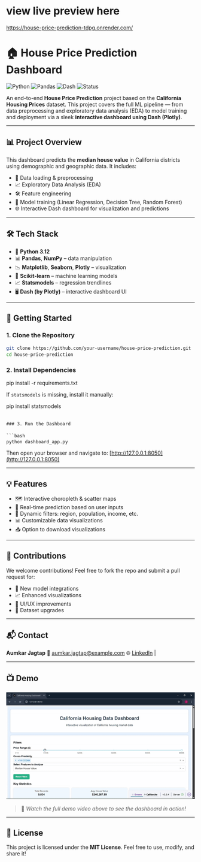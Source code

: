 # view live preview here 
https://house-price-prediction-tdpg.onrender.com/

# 🏠 House Price Prediction Dashboard

![Python](https://img.shields.io/badge/Python-3.12-blue)
![Pandas](https://img.shields.io/badge/Pandas-Data%20Analysis-orange)
![Dash](https://img.shields.io/badge/Dash-Interactive%20Dashboard-brightgreen)
![Status](https://img.shields.io/badge/Status-Completed-blue)

An end-to-end **House Price Prediction** project based on the **California Housing Prices** dataset. This project covers the full ML pipeline — from data preprocessing and exploratory data analysis (EDA) to model training and deployment via a sleek **interactive dashboard using Dash (Plotly)**.

---

## 📊 Project Overview

This dashboard predicts the **median house value** in California districts using demographic and geographic data. It includes:

- 🧹 Data loading & preprocessing  
- 📈 Exploratory Data Analysis (EDA)  
- 🛠 Feature engineering  
- 🤖 Model training (Linear Regression, Decision Tree, Random Forest)  
- 🌐 Interactive Dash dashboard for visualization and predictions  

---

## 🛠 Tech Stack

- 🐍 **Python 3.12**
- 📊 **Pandas**, **NumPy** – data manipulation
- 📉 **Matplotlib**, **Seaborn**, **Plotly** – visualization
- 🤖 **Scikit-learn** – machine learning models
- 📈 **Statsmodels** – regression trendlines
- 🖥 **Dash (by Plotly)** – interactive dashboard UI

---

## 🚀 Getting Started

### 1. Clone the Repository

```bash
git clone https://github.com/your-username/house-price-prediction.git
cd house-price-prediction
````

### 2. Install Dependencies


pip install -r requirements.txt


If `statsmodels` is missing, install it manually:


pip install statsmodels
```

### 3. Run the Dashboard

```bash
python dashboard_app.py
```

Then open your browser and navigate to:
[http://127.0.0.1:8050](http://127.0.0.1:8050)

---





## 💡 Features

* 🗺️ Interactive choropleth & scatter maps
* 🧠 Real-time prediction based on user inputs
* 🔀 Dynamic filters: region, population, income, etc.
* 📊 Customizable data visualizations
* 📥 Option to download visualizations

---

## 🤝 Contributions

We welcome contributions!
Feel free to fork the repo and submit a pull request for:

* 🔧 New model integrations
* 📈 Enhanced visualizations
* 🎨 UI/UX improvements
* 📂 Dataset upgrades

---

## 📬 Contact

**Aumkar Jagtap**
📧 [aumkar.jagtap@example.com](mailto:aumkar.jagtap@example.com)
🌐 [LinkedIn](https://www.linkedin.com/in/your-profile) |

---
## 📺 Demo

![Project Demo](screenshots/projectdemo1.gif)

> 🎥 *Watch the full demo video above to see the dashboard in action!*

---

## 📝 License

This project is licensed under the **MIT License**.
Feel free to use, modify, and share it!

```

